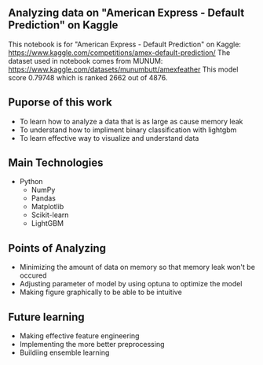 ## Analyzing data on "American Express - Default Prediction" on Kaggle
This notebook is for "American Express - Default Prediction" on Kaggle: https://www.kaggle.com/competitions/amex-default-prediction/
The dataset used in notebook comes from MUNUM: https://www.kaggle.com/datasets/munumbutt/amexfeather
This model score 0.79748 which is ranked 2662 out of 4876.

## Puporse of this work
- To learn how to analyze a data that is as large as cause memory leak
- To understand how to impliment binary classification with lightgbm
- To learn effective way to visualize and understand data

## Main Technologies
 - Python
    - NumPy
    - Pandas
    - Matplotlib
    - Scikit-learn
    - LightGBM

## Points of Analyzing
- Minimizing the amount of data on memory so that memory leak won't be occured
- Adjusting parameter of model by using optuna to optimize the model
- Making figure graphically to be able to be intuitive

## Future learning
- Making effective feature engineering
- Implementing the more better preprocessing
- Buildiing ensemble learning
